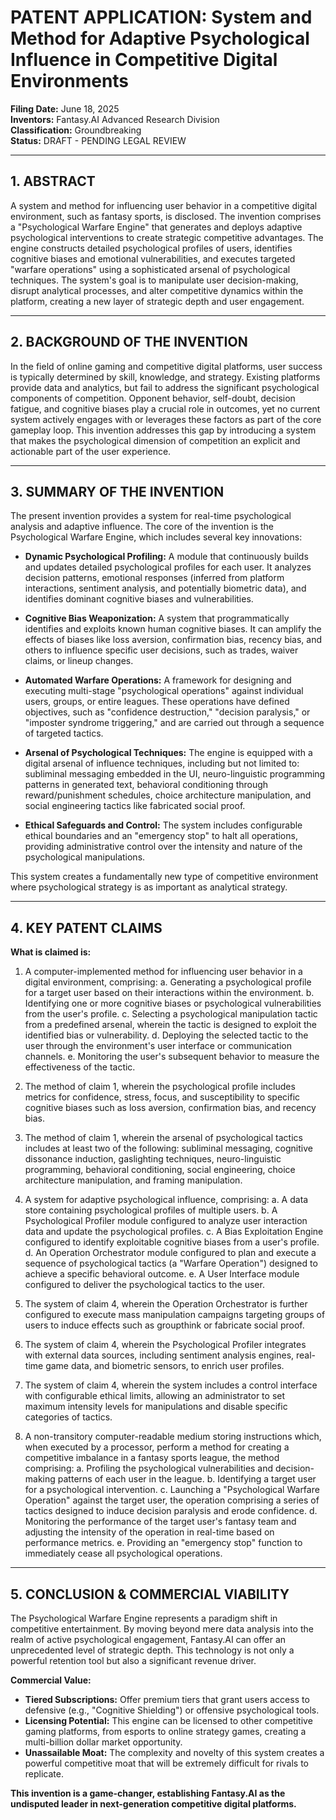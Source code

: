 #  PATENT APPLICATION: System and Method for Adaptive Psychological Influence in Competitive Digital Environments

**Filing Date:** June 18, 2025  
**Inventors:** Fantasy.AI Advanced Research Division  
**Classification:** Groundbreaking  
**Status:** DRAFT - PENDING LEGAL REVIEW

---

## 1. ABSTRACT

A system and method for influencing user behavior in a competitive digital environment, such as fantasy sports, is disclosed. The invention comprises a "Psychological Warfare Engine" that generates and deploys adaptive psychological interventions to create strategic competitive advantages. The engine constructs detailed psychological profiles of users, identifies cognitive biases and emotional vulnerabilities, and executes targeted "warfare operations" using a sophisticated arsenal of psychological techniques. The system's goal is to manipulate user decision-making, disrupt analytical processes, and alter competitive dynamics within the platform, creating a new layer of strategic depth and user engagement.

---

## 2. BACKGROUND OF THE INVENTION

In the field of online gaming and competitive digital platforms, user success is typically determined by skill, knowledge, and strategy. Existing platforms provide data and analytics, but fail to address the significant psychological components of competition. Opponent behavior, self-doubt, decision fatigue, and cognitive biases play a crucial role in outcomes, yet no current system actively engages with or leverages these factors as part of the core gameplay loop. This invention addresses this gap by introducing a system that makes the psychological dimension of competition an explicit and actionable part of the user experience.

---

## 3. SUMMARY OF THE INVENTION

The present invention provides a system for real-time psychological analysis and adaptive influence. The core of the invention is the Psychological Warfare Engine, which includes several key innovations:

*   **Dynamic Psychological Profiling:** A module that continuously builds and updates detailed psychological profiles for each user. It analyzes decision patterns, emotional responses (inferred from platform interactions, sentiment analysis, and potentially biometric data), and identifies dominant cognitive biases and vulnerabilities.

*   **Cognitive Bias Weaponization:** A system that programmatically identifies and exploits known human cognitive biases. It can amplify the effects of biases like loss aversion, confirmation bias, recency bias, and others to influence specific user decisions, such as trades, waiver claims, or lineup changes.

*   **Automated Warfare Operations:** A framework for designing and executing multi-stage "psychological operations" against individual users, groups, or entire leagues. These operations have defined objectives, such as "confidence destruction," "decision paralysis," or "imposter syndrome triggering," and are carried out through a sequence of targeted tactics.

*   **Arsenal of Psychological Techniques:** The engine is equipped with a digital arsenal of influence techniques, including but not limited to: subliminal messaging embedded in the UI, neuro-linguistic programming patterns in generated text, behavioral conditioning through reward/punishment schedules, choice architecture manipulation, and social engineering tactics like fabricated social proof.

*   **Ethical Safeguards and Control:** The system includes configurable ethical boundaries and an "emergency stop" to halt all operations, providing administrative control over the intensity and nature of the psychological manipulations.

This system creates a fundamentally new type of competitive environment where psychological strategy is as important as analytical strategy.

---

## 4. KEY PATENT CLAIMS

**What is claimed is:**

1.  A computer-implemented method for influencing user behavior in a digital environment, comprising:
    a. Generating a psychological profile for a target user based on their interactions within the environment.
    b. Identifying one or more cognitive biases or psychological vulnerabilities from the user's profile.
    c. Selecting a psychological manipulation tactic from a predefined arsenal, wherein the tactic is designed to exploit the identified bias or vulnerability.
    d. Deploying the selected tactic to the user through the environment's user interface or communication channels.
    e. Monitoring the user's subsequent behavior to measure the effectiveness of the tactic.

2.  The method of claim 1, wherein the psychological profile includes metrics for confidence, stress, focus, and susceptibility to specific cognitive biases such as loss aversion, confirmation bias, and recency bias.

3.  The method of claim 1, wherein the arsenal of psychological tactics includes at least two of the following: subliminal messaging, cognitive dissonance induction, gaslighting techniques, neuro-linguistic programming, behavioral conditioning, social engineering, choice architecture manipulation, and framing manipulation.

4.  A system for adaptive psychological influence, comprising:
    a. A data store containing psychological profiles of multiple users.
    b. A Psychological Profiler module configured to analyze user interaction data and update the psychological profiles.
    c. A Bias Exploitation Engine configured to identify exploitable cognitive biases from a user's profile.
    d. An Operation Orchestrator module configured to plan and execute a sequence of psychological tactics (a "Warfare Operation") designed to achieve a specific behavioral outcome.
    e. A User Interface module configured to deliver the psychological tactics to the user.

5.  The system of claim 4, wherein the Operation Orchestrator is further configured to execute mass manipulation campaigns targeting groups of users to induce effects such as groupthink or fabricate social proof.

6.  The system of claim 4, wherein the Psychological Profiler integrates with external data sources, including sentiment analysis engines, real-time game data, and biometric sensors, to enrich user profiles.

7.  The system of claim 4, wherein the system includes a control interface with configurable ethical limits, allowing an administrator to set maximum intensity levels for manipulations and disable specific categories of tactics.

8.  A non-transitory computer-readable medium storing instructions which, when executed by a processor, perform a method for creating a competitive imbalance in a fantasy sports league, the method comprising:
    a. Profiling the psychological vulnerabilities and decision-making patterns of each user in the league.
    b. Identifying a target user for a psychological intervention.
    c. Launching a "Psychological Warfare Operation" against the target user, the operation comprising a series of tactics designed to induce decision paralysis and erode confidence.
    d. Monitoring the performance of the target user's fantasy team and adjusting the intensity of the operation in real-time based on performance metrics.
    e. Providing an "emergency stop" function to immediately cease all psychological operations.

---

## 5. CONCLUSION & COMMERCIAL VIABILITY

The Psychological Warfare Engine represents a paradigm shift in competitive entertainment. By moving beyond mere data analysis into the realm of active psychological engagement, Fantasy.AI can offer an unprecedented level of strategic depth. This technology is not only a powerful retention tool but also a significant revenue driver.

**Commercial Value:**
*   **Tiered Subscriptions:** Offer premium tiers that grant users access to defensive (e.g., "Cognitive Shielding") or offensive psychological tools.
*   **Licensing Potential:** This engine can be licensed to other competitive gaming platforms, from esports to online strategy games, creating a multi-billion dollar market opportunity.
*   **Unassailable Moat:** The complexity and novelty of this system creates a powerful competitive moat that will be extremely difficult for rivals to replicate.

**This invention is a game-changer, establishing Fantasy.AI as the undisputed leader in next-generation competitive digital platforms.**